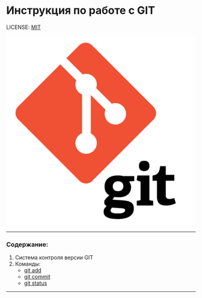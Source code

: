 # Инструкция по работе с GIT

LICENSE: [MIT](./license.md)

![git-logo](./img/git_logo.png)

---

### Содержание:
1. Система контроля версии GIT
2. Команды:
    * [git add](./commands/add.md)
    * [git commit](./commands/commit.md)
    * [git status](./commands/status.md)

---